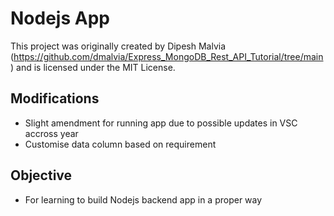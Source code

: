 # Nodejs App
This project was originally created by Dipesh Malvia (https://github.com/dmalvia/Express_MongoDB_Rest_API_Tutorial/tree/main) and is licensed under the MIT License.

## Modifications
- Slight amendment for running app due to possible updates in VSC accross year
- Customise data column based on requirement

## Objective
- For learning to build Nodejs backend app in a proper way

